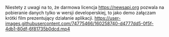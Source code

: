 Niestety z uwagi na to, że darmowa licencja https://newsapi.org pozwala na pobieranie danych tylko w wersji developerskiej, to jako demo załączam krótki film prezentujący działanie aplikacji.
https://user-images.githubusercontent.com/74775466/160258740-d4777dd5-0f5f-4db1-80df-6f81735b0dcd.mp4
